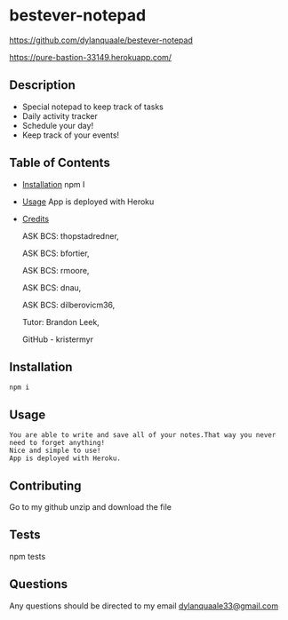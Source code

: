 # bestever-notepad
https://github.com/dylanquaale/bestever-notepad

https://pure-bastion-33149.herokuapp.com/

  ## Description
  - Special notepad to keep track of tasks 
  - Daily activity tracker
  - Schedule your day!
  - Keep track of your events!
  ## Table of Contents
  - [Installation](#installation)
      npm I
  - [Usage](#usage)
      App is deployed with Heroku
  - [Credits](#credits)
      
      ASK BCS: thopstadredner,
      
      ASK BCS: bfortier,
      
      ASK BCS: rmoore,
      
      ASK BCS: dnau,
     
      ASK BCS: dilberovicm36,
      
      Tutor: Brandon Leek,
      
      GitHub - kristermyr

  ## Installation
    npm i 

  ## Usage
    You are able to write and save all of your notes.That way you never need to forget anything!
    Nice and simple to use!
    App is deployed with Heroku.

  ## Contributing
  Go to my github unzip and download the file 

  ## Tests
  npm tests

  ## Questions
  Any questions should be directed to my email dylanquaale33@gmail.com
  


